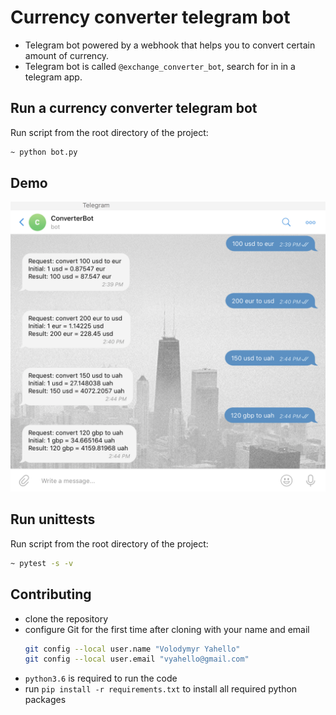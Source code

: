 # Currency converter telegram bot
- Telegram bot powered by a webhook that helps you to convert certain amount of currency.
- Telegram bot is called `@exchange_converter_bot`, search for in in a telegram app.

## Run a currency converter telegram bot
Run script from the root directory of the project:
```bash
~ python bot.py
```

## Demo
![Screenshot](lib/demo/bot.jpg)

## Run unittests
Run script from the root directory of the project:
```bash
~ pytest -s -v
```

## Contributing

- clone the repository
- configure Git for the first time after cloning with your name and email
  ```bash
  git config --local user.name "Volodymyr Yahello"
  git config --local user.email "vyahello@gmail.com"
  ```
- `python3.6` is required to run the code
- run `pip install -r requirements.txt` to install all required python packages
